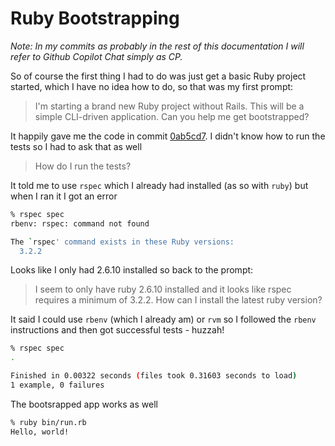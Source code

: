 # Ruby Bootstrapping

*Note: In my commits as probably in the rest of this documentation I will refer to Github Copilot Chat simply as CP.*

So of course the first thing I had to do was just get a basic Ruby project started, which I have no idea how to do, so
that was my first prompt:

> I'm starting a brand new Ruby project without Rails. This will be a simple CLI-driven application. Can you help me get
> bootstrapped?

It happily gave me the code in commit [0ab5cd7](https://github.com/baileyp/advent-of-code-2023/commit/0ab5cd7). I didn't
know how to run the tests so I had to ask that as well

> How do I run the tests?

It told me to use `rspec` which I already had installed (as so with `ruby`) but when I ran it I got an error

```bash
% rspec spec
rbenv: rspec: command not found

The `rspec' command exists in these Ruby versions:
  3.2.2
```

Looks like I only had 2.6.10 installed so back to the prompt:

> I seem to only have ruby 2.6.10 installed and it looks like rspec requires a minimum of 3.2.2. How can I install the
> latest ruby version?

It said I could use `rbenv` (which I already am) or `rvm` so I followed the `rbenv` instructions and then got successful
tests - huzzah!

```bash
% rspec spec
.

Finished in 0.00322 seconds (files took 0.31603 seconds to load)
1 example, 0 failures
```

The bootsrapped app works as well

```bash
% ruby bin/run.rb
Hello, world!
```